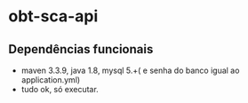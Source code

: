 # obt-sca-api 

## Dependências funcionais
- maven 3.3.9, java 1.8, mysql 5.+( e senha do banco igual ao application.yml)
- tudo ok, só executar.
